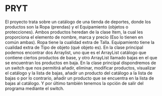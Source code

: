 # PRYT
El proyecto trata sobre un catálogo de una tienda de deportes, donde los productos son la Ropa (prendas) y el Equipamiento (objetos o protecciones).
Ambos productos heredan de la clase Item, la cual les proporciona el elemento de nombre, marca y precio (Eso lo tienen en común ambas).
Ropa tiene la cualidad extra de Talla.
Equipamiento tiene la cualidad extra de Tipo de objeto (qué objeto es).
En la clase principal podemos encontrar dos Arraylist, uno que es el ArrayList catálogo que contiene ciertos productos de base, y otro ArrayList llamado bajas en el que se encuentran los productos en baja.
En la clase principal dispondremos de un switch que nos permitirá añadir, eliminar, modificar productos, visualizar el catálogo y la lista de bajas, añadir un producto del catálogo a la lista de bajas o por lo contrario, añadir un producto que se encuentra en la lista de bajas al catálogo. Y por último también tenemos la opción de salir del programa mediante el switch.
